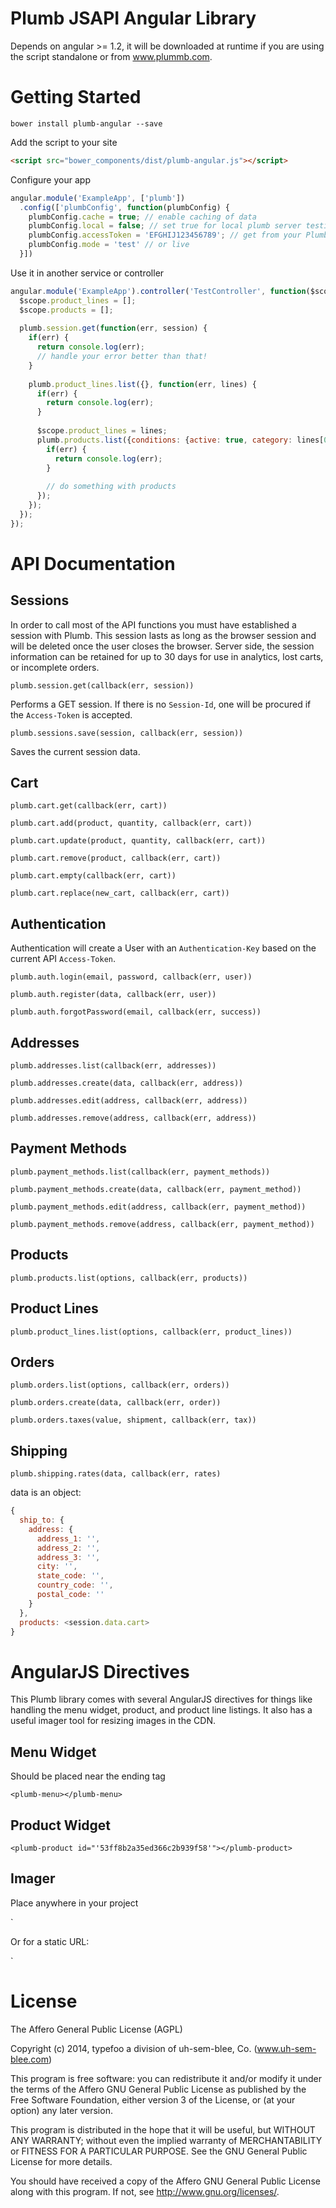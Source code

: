 # Plumb JSAPI Angular Library

Depends on angular >= 1.2, it will be downloaded at runtime if you are using the script standalone or from www.plummb.com.

# Getting Started

```
bower install plumb-angular --save
```

Add the script to your site

```html
<script src="bower_components/dist/plumb-angular.js"></script>
```

Configure your app

```js
angular.module('ExampleApp', ['plumb'])
  .config(['plumbConfig', function(plumbConfig) {
    plumbConfig.cache = true; // enable caching of data
    plumbConfig.local = false; // set true for local plumb server testing
    plumbConfig.accessToken = 'EFGHIJ123456789'; // get from your Plumb account dashboard
    plumbConfig.mode = 'test' // or live
  }])
```

Use it in another service or controller

```js
angular.module('ExampleApp').controller('TestController', function($scope, plumb) {
  $scope.product_lines = [];
  $scope.products = [];
  
  plumb.session.get(function(err, session) {
    if(err) {
      return console.log(err);
      // handle your error better than that!
    }
    
    plumb.product_lines.list({}, function(err, lines) {
      if(err) {
        return console.log(err);
      }
      
      $scope.product_lines = lines;
      plumb.products.list({conditions: {active: true, category: lines[0].name}}, function(err, products) {
        if(err) {
          return console.log(err);
        }
        
        // do something with products
      });
    });
  });
});
```

# API Documentation

## Sessions

In order to call most of the API functions you must have established a session with Plumb. This session lasts as long as the browser session and will be deleted once the user closes the browser. Server side, the session information can be retained for up to 30 days for use in analytics, lost carts, or incomplete orders.

`plumb.session.get(callback(err, session))`

Performs a GET session. If there is no `Session-Id`, one will be procured if the `Access-Token` is accepted.

`plumb.sessions.save(session, callback(err, session))`

Saves the current session data.

## Cart

`plumb.cart.get(callback(err, cart))`

`plumb.cart.add(product, quantity, callback(err, cart))`

`plumb.cart.update(product, quantity, callback(err, cart))`

`plumb.cart.remove(product, callback(err, cart))`

`plumb.cart.empty(callback(err, cart))`

`plumb.cart.replace(new_cart, callback(err, cart))`

## Authentication

Authentication will create a User with an `Authentication-Key` based on the current API `Access-Token`.

`plumb.auth.login(email, password, callback(err, user))`

`plumb.auth.register(data, callback(err, user))`

`plumb.auth.forgotPassword(email, callback(err, success))`

## Addresses

`plumb.addresses.list(callback(err, addresses))`

`plumb.addresses.create(data, callback(err, address))`

`plumb.addresses.edit(address, callback(err, address))`

`plumb.addresses.remove(address, callback(err, address))`

## Payment Methods

`plumb.payment_methods.list(callback(err, payment_methods))`

`plumb.payment_methods.create(data, callback(err, payment_method))`

`plumb.payment_methods.edit(address, callback(err, payment_method))`

`plumb.payment_methods.remove(address, callback(err, payment_method))`

## Products

`plumb.products.list(options, callback(err, products))`

## Product Lines

`plumb.product_lines.list(options, callback(err, product_lines))`

## Orders

`plumb.orders.list(options, callback(err, orders))`

`plumb.orders.create(data, callback(err, order))`

`plumb.orders.taxes(value, shipment, callback(err, tax))`

## Shipping

`plumb.shipping.rates(data, callback(err, rates)`

data is an object:

```javascript
{
  ship_to: {
    address: {
      address_1: '',
      address_2: '',
      address_3: '',
      city: '',
      state_code: '',
      country_code: '',
      postal_code: ''
    }
  },
  products: <session.data.cart>
}
```

# AngularJS Directives

This Plumb library comes with several AngularJS directives for things like handling the menu widget, product, and product line listings. It also has a useful imager tool for resizing images in the CDN.

## Menu Widget

Should be placed near the ending </body> tag

`<plumb-menu></plumb-menu>`

## Product Widget

`<plumb-product id="'53ff8b2a35ed366c2b939f58'"></plumb-product>`


## Imager

Place anywhere in your project

`<plumb-image src="product.images[0]" options="{size: '300x200'}" alt="product.name"></plumb-image>

Or for a static URL:

`<plumb-image src="'http://mywebsite.com/path/to/image.jpg" options="{size: '300x200'}" alt="product.name"></plumb-image>


# License

The Affero General Public License (AGPL)

Copyright (c) 2014, typefoo a division of uh-sem-blee, Co. (www.uh-sem-blee.com)

This program is free software: you can redistribute it and/or modify it under the terms of the Affero GNU General Public License as published by the Free Software Foundation, either version 3 of the License, or (at your option) any later version.

This program is distributed in the hope that it will be useful, but WITHOUT ANY WARRANTY; without even the implied warranty of MERCHANTABILITY or FITNESS FOR A PARTICULAR PURPOSE.  See the GNU General Public License for more details.

You should have received a copy of the Affero GNU General Public License along with this program. If not, see <http://www.gnu.org/licenses/>.